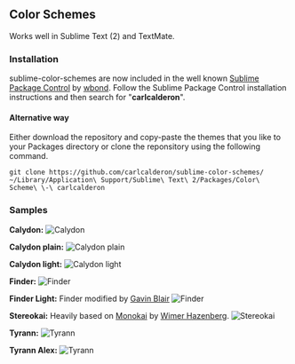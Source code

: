 ## Color Schemes
Works well in Sublime Text (2) and TextMate.

### Installation
sublime-color-schemes are now included in the well known [Sublime Package Control](http://wbond.net/sublime_packages/package_control) by [wbond](http://wbond.net/). Follow the Sublime Package Control installation instructions and then search for "**carlcalderon**".

#### Alternative way
Either download the repository and copy-paste the themes that you like to your Packages directory or clone the reponsitory using the following command.

	git clone https://github.com/carlcalderon/sublime-color-schemes/ ~/Library/Application\ Support/Sublime\ Text\ 2/Packages/Color\ Scheme\ \-\ carlcalderon

### Samples

**Calydon:**
![Calydon](http://carlcalderon.github.com/sublime-color-schemes/images/Calydon.png?v=1)

**Calydon plain:**
![Calydon plain](http://carlcalderon.github.com/sublime-color-schemes/images/Calydon-plain.png?v=1)

**Calydon light:**
![Calydon light](http://carlcalderon.github.com/sublime-color-schemes/images/Calydon-light.png?v=1)

**Finder:**
![Finder](http://carlcalderon.github.com/sublime-color-schemes/images/Finder.png?v=1)

**Finder Light:**
Finder modified by [Gavin Blair](https://github.com/gavinblair)
![Finder](http://carlcalderon.github.com/sublime-color-schemes/images/Finder-Light.png?v=1)

**Stereokai:**
Heavily based on [Monokai](http://www.monokai.nl/blog/2006/07/15/textmate-color-theme/) by [Wimer Hazenberg](http://monokai.nl/).
![Stereokai](http://carlcalderon.github.com/sublime-color-schemes/images/Stereokai.png?v=2)

**Tyrann:**
![Tyrann](http://carlcalderon.github.com/sublime-color-schemes/images/Tyrann.png?v=1)

**Tyrann Alex:**
![Tyrann](http://carlcalderon.github.com/sublime-color-schemes/images/Tyrann-Alex.png?v=1)